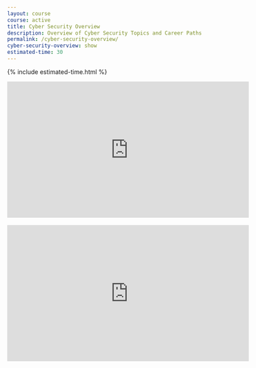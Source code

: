 ```yaml
---
layout: course
course: active
title: Cyber Security Overview
description: Overview of Cyber Security Topics and Career Paths
permalink: /cyber-security-overview/
cyber-security-overview: show
estimated-time: 30
---
```


{% include estimated-time.html %}

<div class="embed-responsive embed-responsive-16by9">
  <iframe width="560" height="315" src="https://www.youtube-nocookie.com/embed/C1mVcP0Qems" frameborder="0" allow="autoplay; encrypted-media" allowfullscreen></iframe>
</div><br>

<div class="embed-responsive embed-responsive-16by9">
  <iframe width="560" height="315" src="https://www.youtube-nocookie.com/embed/0g7iGBfQ7iA" frameborder="0" allow="autoplay; encrypted-media" allowfullscreen></iframe>
</div><br>
